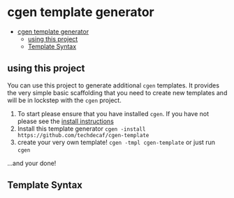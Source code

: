 # cgen template generator

- [cgen template generator](#cgen-template-generator)
  - [using this project](#using-this-project)
  - [Template Syntax](#template-syntax)

## using this project

You can use this project to generate additional `cgen` templates.  It provides the very simple basic scaffolding that you need to create new templates and will be in lockstep with the `cgen` project.

1. To start please ensure that you have installed `cgen`.  If you have not please see the [install instructions](https://github.com/techdecaf/cgen)
2. Install this template generator `cgen -install https://github.com/techdecaf/cgen-template`
3. create your very own template! `cgen -tmpl cgen-template` or just run `cgen`

...and your done!

## Template Syntax
